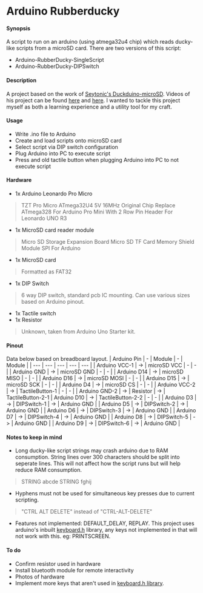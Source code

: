 # Arduino Rubberducky
#### Synopsis
A script to run on an arduino (using atmega32u4 chip) which reads ducky-like scripts from a microSD card. 
There are two versions of this script:
- Arduino-RubberDucky-SingleScript
- Arduino-RubberDucky-DIPSwitch

#### Description
A project based on the work of [Seytonic's Duckduino-microSD](https://github.com/Seytonic/Duckduino-microSD).  Videos of his project can be found [here](https://www.youtube.com/watch?v=ksvo1WDYQ7s) and [here](https://www.youtube.com/watch?v=QrwqeI99I8E). I wanted to tackle this project myself as both a learning experience and a utility tool for my craft. 

#### Usage
- Write .ino file to Arduino
- Create and load scripts onto microSD card
- Select script via DIP switch configuration
- Plug Arduino into PC to execute script
- Press and old tactile button when plugging Arduino into PC to not execute script

#### Hardware
- 1x Arduino Leonardo Pro Micro
>TZT Pro Micro ATmega32U4 5V 16MHz Original Chip Replace ATmega328 For Arduino Pro Mini With 2 Row Pin Header For Leonardo UNO R3
- 1x MicroSD card reader module
>Micro SD Storage Expansion Board Micro SD TF Card Memory Shield Module SPI For Arduino
- 1x MicroSD card
> Formatted as FAT32
- 1x DIP Switch 
> 6 way DIP switch, standard pcb IC mounting. Can use various sizes based on Arduino pinout.
- 1x Tactile switch
- 1x Resistor
>Unknown, taken from Arduino Uno Starter kit.

#### Pinout
Data below based on breadboard layout.
| Arduino Pin | - | Module | - | Module |
| --- | --- | --- | --- | --- |
| Arduino VCC-1 | -> | microSD VCC | - | - |
| Arduino GND | -> | microSD GND | - | - |
| Arduino D14 | -> | microSD MISO | - | - |
| Arduino D16 | -> | microSD MOSI | - | - |
| Arduino D15 | -> | microSD SCK | - | - |
| Arduino D4 | -> | microSD CS | - | - |
| Arduino VCC-2 | -> | TactileButton-1 | - | - |
| Arduino GND-2 | -> | Resistor | -> | TactileButton-2-1
| Arduino D10 | -> | TactileButton-2-2 | - | - |
| Arduino D3 | -> | DIPSwitch-1 | -> | Arduino GND |
| Arduino D5 | -> | DIPSwitch-2 | -> | Arduino GND |
| Arduino D6 | -> | DIPSwitch-3 | -> | Arduino GND |
| Arduino D7 | -> | DIPSwitch-4 | -> | Arduino GND |
| Arduino D8 | -> | DIPSwitch-5 | -> | Arduino GND |
| Arduino D9 | -> | DIPSwitch-6 | -> | Arduino GND |

#### Notes to keep in mind
- Long ducky-like script strings may crash arduino due to RAM consumption. String lines over 300 characters should be split into seperate lines. This will not affect how the script runs but will help reduce RAM consumption.
> STRING abcde
> STRING fghij
- Hyphens must not be used for simultaneous key presses due to current scripting. 
>"CTRL ALT DELETE" instead of "CTRL-ALT-DELETE"
- Features not implemented: DEFAULT_DELAY, REPLAY. This project uses arduino's inbuilt <a href="https://github.com/arduino-libraries/Keyboard/blob/master/src/Keyboard.h">keyboard.h</a> library, any keys not implemented in that will not work with this. eg: PRINTSCREEN.

#### To do
- Confirm resistor used in hardware
- Install bluetooth module for remote interactivity
- Photos of hardware
- Implement more keys that aren't used in [keyboard.h library](https://github.com/arduino-libraries/Keyboard/blob/master/src/Keyboard.h).
